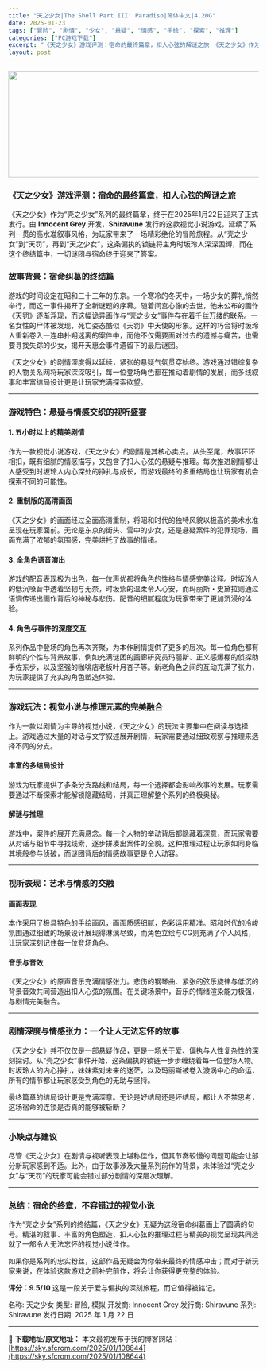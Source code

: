 ```yaml
---
title: "天之少女|The Shell Part III: Paradiso|简体中文|4.20G"
date: 2025-01-23
tags: ["冒险", "剧情", "少女", "悬疑", "情感", "手绘", "探索", "推理"]
categories: ["PC游戏下载"]
excerpt: "《天之少女》游戏评测：宿命的最终篇章，扣人心弦的解谜之旅 《天之少女》作为“壳之少女”系列的最终篇章，终于在2025年1月22日迎来了正式发行。由 Innocent Grey 开发，Shiravune 发行的这款视觉小说游戏，延续了系列一贯的高水准叙事风格，为玩家带来了一场精彩绝伦的冒险旅程。从“壳&hellip;"
layout: post
---
```


<img class="aligncenter size-full wp-image-108645" src="https://sky.sfcrom.com/wp-content/uploads/2025/01/2025012305343696.webp" alt="" width="660" height="215" />
<h3>《天之少女》游戏评测：宿命的最终篇章，扣人心弦的解谜之旅</h3>
《天之少女》作为“壳之少女”系列的最终篇章，终于在2025年1月22日迎来了正式发行。由 <strong>Innocent Grey</strong> 开发，<strong>Shiravune</strong> 发行的这款视觉小说游戏，延续了系列一贯的高水准叙事风格，为玩家带来了一场精彩绝伦的冒险旅程。从“壳之少女”到“天罚”，再到“天之少女”，这条偏执的锁链将主角时坂玲人深深困缚，而在这个终结篇中，一切谜团与宿命终于迎来了答案。
<h3><strong>故事背景：宿命纠葛的终结篇</strong></h3>
游戏的时间设定在昭和三十三年的东京。一个寒冷的冬天中，一场少女的葬礼悄然举行，而这一事件揭开了全新谜题的序幕。随着间宫心像的去世，他未公布的画作《天罚》逐渐浮现，而这幅诡异画作与“壳之少女”事件存在着千丝万缕的联系。一名女性的尸体被发现，死亡姿态酷似《天罚》中天使的形象。这样的巧合将时坂玲人重新卷入一连串扑朔迷离的案件中，而他不仅需要面对过去的遗憾与痛苦，也需要寻找失踪的少女，揭开天惠会事件遗留下的最后谜团。

《天之少女》的剧情深度得以延续，紧张的悬疑气氛贯穿始终。游戏通过错综复杂的人物关系网将玩家深深吸引，每一位登场角色都在推动着剧情的发展，而多线叙事和丰富结局设计更是让玩家充满探索欲望。

<hr />

<h3><strong>游戏特色：悬疑与情感交织的视听盛宴</strong></h3>
<h4><strong>1. 五小时以上的精美剧情</strong></h4>
作为一款视觉小说游戏，《天之少女》的剧情是其核心卖点。从头至尾，故事环环相扣，既有细腻的情感描写，又包含了扣人心弦的悬疑与推理。每次推进剧情都让人感受到时坂玲人内心深处的挣扎与成长，而游戏最终的多重结局也让玩家有机会探索不同的可能性。
<h4><strong>2. 重制版的高清画面</strong></h4>
《天之少女》的画面经过全面高清重制，将昭和时代的独特风貌以极高的美术水准呈现在玩家面前。无论是东京的街头、雪中的少女，还是悬疑案件的犯罪现场，画面充满了浓郁的氛围感，完美烘托了故事的情绪。
<h4><strong>3. 全角色语音演出</strong></h4>
游戏的配音表现极为出色，每一位声优都将角色的性格与情感完美诠释。时坂玲人的低沉嗓音中透着坚韧与无奈，时坂紫的温柔令人心安，而玛丽斯・史黛拉则通过语调传递出画作背后的神秘与悲伤。配音的细腻程度为玩家带来了更加沉浸的体验。
<h4><strong>4. 角色与事件的深度交互</strong></h4>
系列作品中登场的角色再次齐聚，为本作剧情提供了更多的层次。每一位角色都有鲜明的个性与背景故事，例如充满谜团的画廊研究员玛丽斯、正义感爆棚的侦探助手佐东步，以及坚强的咖啡店老板叶月杏子等。新老角色之间的互动充满了张力，为玩家提供了充实的角色塑造体验。

<hr />

<h3><strong>游戏玩法：视觉小说与推理元素的完美融合</strong></h3>
作为一款以剧情为主导的视觉小说，《天之少女》的玩法主要集中在阅读与选择上。游戏通过大量的对话与文字叙述展开剧情，玩家需要通过细致观察与推理来选择不同的分支。
<h4><strong>丰富的多结局设计</strong></h4>
游戏为玩家提供了多条分支路线和结局，每一个选择都会影响故事的发展。玩家需要通过不断探索才能解锁隐藏结局，并真正理解整个系列的终极奥秘。
<h4><strong>解谜与推理</strong></h4>
游戏中，案件的展开充满悬念。每一个人物的举动背后都隐藏着深意，而玩家需要从对话与细节中寻找线索，逐步拼凑出案件的全貌。这种推理过程让玩家如同身临其境般参与侦破，而谜团背后的情感故事更是令人动容。

<hr />

<h3><strong>视听表现：艺术与情感的交融</strong></h3>
<h4><strong>画面表现</strong></h4>
本作采用了极具特色的手绘画风，画面质感细腻，色彩运用精准。昭和时代的冷峻氛围通过细致的场景设计展现得淋漓尽致，而角色立绘与CG则充满了个人风格，让玩家深刻记住每一位登场角色。
<h4><strong>音乐与音效</strong></h4>
《天之少女》的原声音乐充满情感张力。悲伤的钢琴曲、紧张的弦乐旋律与低沉的背景音效共同营造出扣人心弦的氛围。在关键场景中，音乐的情绪渲染能力极强，与剧情完美融合。

<hr />

<h3><strong>剧情深度与情感张力：一个让人无法忘怀的故事</strong></h3>
《天之少女》并不仅仅是一部悬疑作品，更是一场关于爱、偏执与人性复杂性的深刻探讨。从“壳之少女”事件开始，这条偏执的锁链一步步缠绕着每一位登场人物。时坂玲人的内心挣扎，妹妹紫对未来的迷茫，以及玛丽斯被卷入漩涡中心的命运，所有的情节都让玩家感受到角色的无助与坚持。

最终篇章的结局设计更是充满深意。无论是好结局还是坏结局，都让人不禁思考，这场宿命的连锁是否真的能够被斩断？

<hr />

<h3><strong>小缺点与建议</strong></h3>
尽管《天之少女》在剧情与视听表现上堪称佳作，但其节奏较慢的问题可能会让部分新玩家感到不适。此外，由于故事涉及大量系列前作的背景，未体验过“壳之少女”与“天罚”的玩家可能会错过部分剧情的深层次理解。

<hr />

<h3><strong>总结：宿命的终章，不容错过的视觉小说</strong></h3>
作为“壳之少女”系列的终结篇，《天之少女》无疑为这段宿命纠葛画上了圆满的句号。精湛的叙事、丰富的角色塑造、扣人心弦的推理过程与精美的视觉呈现共同造就了一部令人无法忘怀的视觉小说佳作。

如果你是系列的忠实粉丝，这部作品无疑会为你带来最终的情感冲击；而对于新玩家来说，在体验这款游戏之前补完前作，将会让你获得更完整的体验。

<strong>评分：9.5/10</strong>
这是一段关于爱与偏执的深刻旅程，而它值得被铭记。

名称: 天之少女
类型: 冒险, 模拟
开发商: Innocent Grey
发行商: Shiravune
系列: Shiravune
发行日期: 2025 年 1 月 22 日

---
📖 **下载地址/原文地址：** 本文最初发布于我的博客网站：[https://sky.sfcrom.com/2025/01/108644](https://sky.sfcrom.com/2025/01/108644)
